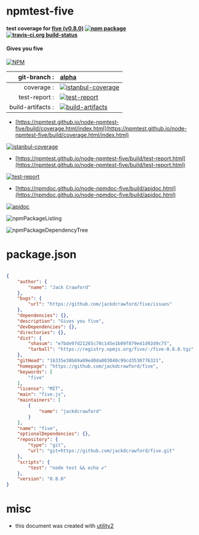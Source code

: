 # npmtest-five

#### test coverage for  [five (v0.8.0)](https://github.com/jackdcrawford/five)  [![npm package](https://img.shields.io/npm/v/npmtest-five.svg?style=flat-square)](https://www.npmjs.org/package/npmtest-five) [![travis-ci.org build-status](https://api.travis-ci.org/npmtest/node-npmtest-five.svg)](https://travis-ci.org/npmtest/node-npmtest-five)

#### Gives you five

[![NPM](https://nodei.co/npm/five.png?downloads=true&downloadRank=true&stars=true)](https://www.npmjs.com/package/five)

| git-branch : | [alpha](https://github.com/npmtest/node-npmtest-five/tree/alpha)|
|--:|:--|
| coverage : | [![istanbul-coverage](https://npmtest.github.io/node-npmtest-five/build/coverage.badge.svg)](https://npmtest.github.io/node-npmtest-five/build/coverage.html/index.html)|
| test-report : | [![test-report](https://npmtest.github.io/node-npmtest-five/build/test-report.badge.svg)](https://npmtest.github.io/node-npmtest-five/build/test-report.html)|
| build-artifacts : | [![build-artifacts](https://npmtest.github.io/node-npmtest-five/glyphicons_144_folder_open.png)](https://github.com/npmtest/node-npmtest-five/tree/gh-pages/build)|

- [https://npmtest.github.io/node-npmtest-five/build/coverage.html/index.html](https://npmtest.github.io/node-npmtest-five/build/coverage.html/index.html)

[![istanbul-coverage](https://npmtest.github.io/node-npmtest-five/build/screenCapture.buildCi.browser.%252Ftmp%252Fbuild%252Fcoverage.lib.html.png)](https://npmtest.github.io/node-npmtest-five/build/coverage.html/index.html)

- [https://npmtest.github.io/node-npmtest-five/build/test-report.html](https://npmtest.github.io/node-npmtest-five/build/test-report.html)

[![test-report](https://npmtest.github.io/node-npmtest-five/build/screenCapture.buildCi.browser.%252Ftmp%252Fbuild%252Ftest-report.html.png)](https://npmtest.github.io/node-npmtest-five/build/test-report.html)

- [https://npmdoc.github.io/node-npmdoc-five/build/apidoc.html](https://npmdoc.github.io/node-npmdoc-five/build/apidoc.html)

[![apidoc](https://npmdoc.github.io/node-npmdoc-five/build/screenCapture.buildCi.browser.%252Ftmp%252Fbuild%252Fapidoc.html.png)](https://npmdoc.github.io/node-npmdoc-five/build/apidoc.html)

![npmPackageListing](https://npmtest.github.io/node-npmtest-five/build/screenCapture.npmPackageListing.svg)

![npmPackageDependencyTree](https://npmtest.github.io/node-npmtest-five/build/screenCapture.npmPackageDependencyTree.svg)



# package.json

```json

{
    "author": {
        "name": "Jack Crawford"
    },
    "bugs": {
        "url": "https://github.com/jackdcrawford/five/issues"
    },
    "dependencies": {},
    "description": "Gives you five",
    "devDependencies": {},
    "directories": {},
    "dist": {
        "shasum": "e7bde97d21265c70c145e1b09f879e41d92d9c75",
        "tarball": "https://registry.npmjs.org/five/-/five-0.8.0.tgz"
    },
    "gitHead": "16335e38b69a09ed0da003040c99cd3530776321",
    "homepage": "https://github.com/jackdcrawford/five",
    "keywords": [
        "five"
    ],
    "license": "MIT",
    "main": "five.js",
    "maintainers": [
        {
            "name": "jackdcrawford"
        }
    ],
    "name": "five",
    "optionalDependencies": {},
    "repository": {
        "type": "git",
        "url": "git+https://github.com/jackdcrawford/five.git"
    },
    "scripts": {
        "test": "node test && echo ✔"
    },
    "version": "0.8.0"
}
```



# misc
- this document was created with [utility2](https://github.com/kaizhu256/node-utility2)
